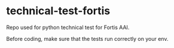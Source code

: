 # technical-test-fortis

Repo used for python technical test for Fortis AAI.

Before coding, make sure that the tests run correctly on your env.
